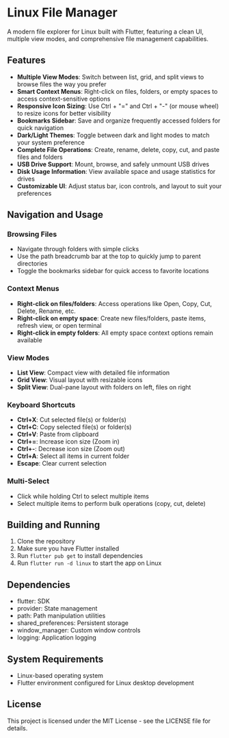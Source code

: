 # Linux File Manager

A modern file explorer for Linux built with Flutter, featuring a clean UI, multiple view modes, and comprehensive file management capabilities.

## Features

- **Multiple View Modes**: Switch between list, grid, and split views to browse files the way you prefer
- **Smart Context Menus**: Right-click on files, folders, or empty spaces to access context-sensitive options
- **Responsive Icon Sizing**: Use Ctrl + "=" and Ctrl + "-" (or mouse wheel) to resize icons for better visibility
- **Bookmarks Sidebar**: Save and organize frequently accessed folders for quick navigation
- **Dark/Light Themes**: Toggle between dark and light modes to match your system preference
- **Complete File Operations**: Create, rename, delete, copy, cut, and paste files and folders
- **USB Drive Support**: Mount, browse, and safely unmount USB drives
- **Disk Usage Information**: View available space and usage statistics for drives
- **Customizable UI**: Adjust status bar, icon controls, and layout to suit your preferences

## Navigation and Usage

### Browsing Files
- Navigate through folders with simple clicks
- Use the path breadcrumb bar at the top to quickly jump to parent directories
- Toggle the bookmarks sidebar for quick access to favorite locations

### Context Menus
- **Right-click on files/folders**: Access operations like Open, Copy, Cut, Delete, Rename, etc.
- **Right-click on empty space**: Create new files/folders, paste items, refresh view, or open terminal
- **Right-click in empty folders**: All empty space context options remain available

### View Modes
- **List View**: Compact view with detailed file information
- **Grid View**: Visual layout with resizable icons
- **Split View**: Dual-pane layout with folders on left, files on right

### Keyboard Shortcuts
- **Ctrl+X**: Cut selected file(s) or folder(s)
- **Ctrl+C**: Copy selected file(s) or folder(s)
- **Ctrl+V**: Paste from clipboard
- **Ctrl+=**: Increase icon size (Zoom in)
- **Ctrl+-**: Decrease icon size (Zoom out)
- **Ctrl+A**: Select all items in current folder
- **Escape**: Clear current selection

### Multi-Select
- Click while holding Ctrl to select multiple items
- Select multiple items to perform bulk operations (copy, cut, delete)

## Building and Running

1. Clone the repository
2. Make sure you have Flutter installed
3. Run `flutter pub get` to install dependencies
4. Run `flutter run -d linux` to start the app on Linux

## Dependencies

- flutter: SDK
- provider: State management
- path: Path manipulation utilities
- shared_preferences: Persistent storage
- window_manager: Custom window controls
- logging: Application logging

## System Requirements

- Linux-based operating system
- Flutter environment configured for Linux desktop development

## License

This project is licensed under the MIT License - see the LICENSE file for details.
